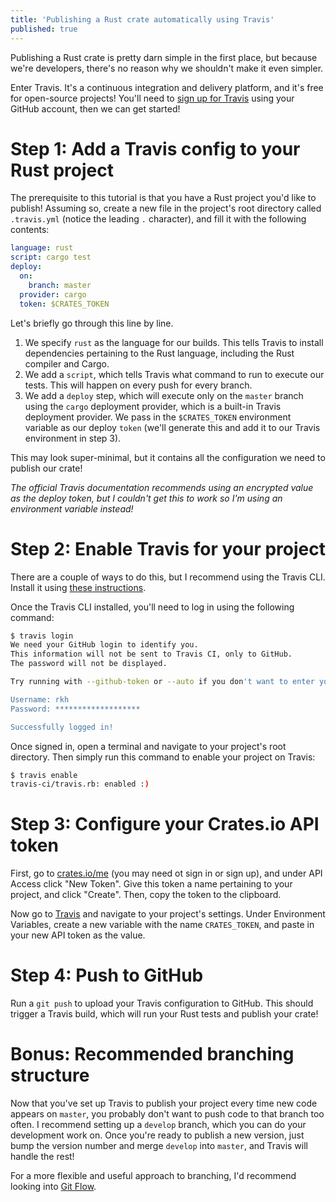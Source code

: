 ```yaml
---
title: 'Publishing a Rust crate automatically using Travis'
published: true
---
```


Publishing a Rust crate is pretty darn simple in the first place, but because we're developers, there's no reason why we shouldn't make it even simpler.

Enter Travis. It's a continuous integration and delivery platform, and it's free for open-source projects! You'll need to [sign up for Travis](https://travis-ci.com/) using your GitHub account, then we can get started!

# Step 1: Add a Travis config to your Rust project

The prerequisite to this tutorial is that you have a Rust project you'd like to publish! Assuming so, create a new file in the project's root directory called `.travis.yml` (notice the leading `.` character), and fill it with the following contents:

```yaml
language: rust
script: cargo test
deploy:
  on:
    branch: master
  provider: cargo
  token: $CRATES_TOKEN
```

Let's briefly go through this line by line.

1. We specify `rust` as the language for our builds. This tells Travis to install dependencies pertaining to the Rust language, including the Rust compiler and Cargo.
2. We add a `script`, which tells Travis what command to run to execute our tests. This will happen on every push for every branch.
3. We add a `deploy` step, which will execute only on the `master` branch using the `cargo` deployment provider, which is a built-in Travis deployment provider. We pass in the `$CRATES_TOKEN` environment variable as our deploy `token` (we'll generate this and add it to our Travis environment in step 3).

This may look super-minimal, but it contains all the configuration we need to publish our crate!

_The official Travis documentation recommends using an encrypted value as the deploy token, but I couldn't get this to work so I'm using an environment variable instead!_

# Step 2: Enable Travis for your project

There are a couple of ways to do this, but I recommend using the Travis CLI. Install it using [these instructions](https://github.com/travis-ci/travis.rb#installation).

Once the Travis CLI installed, you'll need to log in using the following command:

```bash
$ travis login
We need your GitHub login to identify you.
This information will not be sent to Travis CI, only to GitHub.
The password will not be displayed.

Try running with --github-token or --auto if you don't want to enter your password anyway.

Username: rkh
Password: *******************

Successfully logged in!
```

Once signed in, open a terminal and navigate to your project's root directory. Then simply run this command to enable your project on Travis:

```bash
$ travis enable
travis-ci/travis.rb: enabled :)
```

# Step 3: Configure your Crates.io API token

First, go to [crates.io/me](https://crates.io/me) (you may need ot sign in or sign up), and under API Access click "New Token". Give this token a name pertaining to your project, and click "Create". Then, copy the token to the clipboard.

Now go to [Travis](https://travis-ci.com/) and navigate to your project's settings. Under Environment Variables, create a new variable with the name `CRATES_TOKEN`, and paste in your new API token as the value.

# Step 4: Push to GitHub

Run a `git push` to upload your Travis configuration to GitHub. This should trigger a Travis build, which will run your Rust tests and publish your crate!

# Bonus: Recommended branching structure

Now that you've set up Travis to publish your project every time new code appears on `master`, you probably don't want to push code to that branch too often. I recommend setting up a `develop` branch, which you can do your development work on. Once you're ready to publish a new version, just bump the version number and merge `develop` into `master`, and Travis will handle the rest!

For a more flexible and useful approach to branching, I'd recommend looking into [Git Flow](https://www.atlassian.com/git/tutorials/comparing-workflows/gitflow-workflow).
